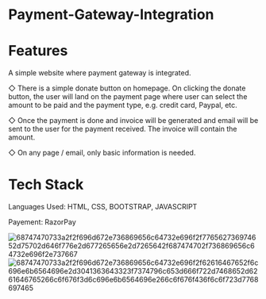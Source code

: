 # Payment-Gateway-Integration
# Features
 A simple website where payment gateway is integrated.

◇ There is a simple donate button on homepage. On clicking the donate button, the user will land on the payment page where user can select the amount to be paid and the payment type, e.g. credit card, Paypal, etc.

◇ Once the payment is done and invoice will be generated and email will be sent to the user for the payment received. The invoice will contain the amount.

◇ On any page / email, only basic information is needed.

# Tech Stack
Languages Used: HTML, CSS, BOOTSTRAP, JAVASCRIPT

Payement: RazorPay

![68747470733a2f2f696d672e736869656c64732e696f2f776562736974652d75702d646f776e2d677265656e2d7265642f687474702f736869656c64732e696f2e737667](https://user-images.githubusercontent.com/84166581/191164063-d0d6f36c-a15d-49fd-9bdd-1d23c2ee66f4.svg)
![68747470733a2f2f696d672e736869656c64732e696f2f62616467652f6c696e6b6564696e2d3041363643323f7374796c653d666f722d7468652d6261646765266c6f676f3d6c696e6b6564696e266c6f676f436f6c6f723d7768697465](https://user-images.githubusercontent.com/84166581/191164134-077359c4-b2a2-4261-acca-91db79c1f7dd.svg)
